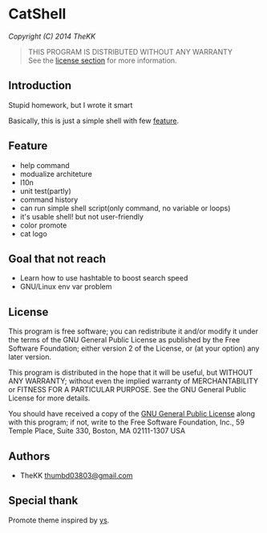# CatShell
*Copyright (C) 2014 TheKK*

> THIS PROGRAM IS DISTRIBUTED WITHOUT ANY WARRANTY<br/>
> See the [license section](#license) for more information.

## Introduction

Stupid homework, but I wrote it smart

Basically, this is just a simple shell with few [feature](#feature).

## Feature

- help command
- modualize architeture
- l10n
- unit test(partly)
- command history
- can run simple shell script(only command, no variable or loops)
- it's usable shell! but not user-friendly
- color promote
- cat logo

## Goal that not reach

- Learn how to use hashtable to boost search speed
- GNU/Linux env var problem

## License

This program is free software; you can redistribute it and/or modify
it under the terms of the GNU General Public License as published by
the Free Software Foundation; either version 2 of the License, or
(at your option) any later version.

This program is distributed in the hope that it will be useful, but
WITHOUT ANY WARRANTY; without even the implied warranty of
MERCHANTABILITY or FITNESS FOR A PARTICULAR PURPOSE.  See the GNU
General Public License for more details.

You should have received a copy of the [GNU General Public License](LICENSE)
along with this program; if not, write to the Free Software
Foundation, Inc., 59 Temple Place, Suite 330, Boston, MA 02111-1307
USA

## Authors

* TheKK [thumbd03803@gmail.com](mailto:thumbd03803@gmail.com)

## Special thank

Promote theme inspired by [ys](http://blog.ysmood.org/my-ys-terminal-theme/).
